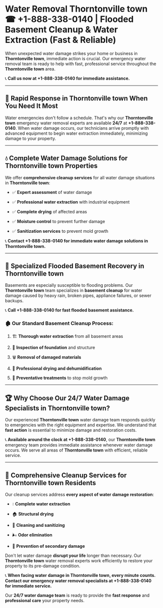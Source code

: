 # Water Removal Thorntonville town ☎ +1-888-338-0140 | Flooded Basement Cleanup & Water Extraction (Fast & Reliable)

When unexpected water damage strikes your home or business in **Thorntonville town**, immediate action is crucial. Our emergency water removal team is ready to help with fast, professional service throughout the **Thorntonville town** area. 

📞 **Call us now at +1-888-338-0140 for immediate assistance.**
---
## 🚀 Rapid Response in Thorntonville town When You Need It Most
Water emergencies don't follow a schedule. That's why our **Thorntonville town** emergency water removal experts are available **24/7** at **+1-888-338-0140**. When water damage occurs, our technicians arrive promptly with advanced equipment to begin water extraction immediately, minimizing damage to your property.
---
## 💧 Complete Water Damage Solutions for Thorntonville town Properties
We offer **comprehensive cleanup services** for all water damage situations in **Thorntonville town**:
- ✅ **Expert assessment** of water damage  
- ✅ **Professional water extraction** with industrial equipment  
- ✅ **Complete drying** of affected areas  
- ✅ **Moisture control** to prevent further damage  
- ✅ **Sanitization services** to prevent mold growth  
📞 **Contact +1-888-338-0140 for immediate water damage solutions in Thorntonville town.**
---
## 🌊 Specialized Flooded Basement Recovery in Thorntonville town
Basements are especially susceptible to flooding problems. Our **Thorntonville town** team specializes in **basement cleanup** for water damage caused by heavy rain, broken pipes, appliance failures, or sewer backups. 
📞 **Call +1-888-338-0140 for fast flooded basement assistance.**
### 🏚️ Our Standard Basement Cleanup Process:
1. 🏗️ **Thorough water extraction** from all basement areas  
2. 🔎 **Inspection of foundation** and structure  
3. 🗑️ **Removal of damaged materials**  
4. 💨 **Professional drying and dehumidification**  
5. 🚫 **Preventative treatments** to stop mold growth  
---
## 🏆 Why Choose Our 24/7 Water Damage Specialists in Thorntonville town?
Our experienced **Thorntonville town** water damage team responds quickly to emergencies with the right equipment and expertise. We understand that **fast action** is essential to minimize damage and restoration costs.
📞 **Available around the clock at +1-888-338-0140**, our **Thorntonville town** emergency team provides immediate assistance whenever water damage occurs. We serve all areas of **Thorntonville town** with efficient, reliable service.
---
## 🧹 Comprehensive Cleanup Services for Thorntonville town Residents
Our cleanup services address **every aspect of water damage restoration**:
- 💧 **Complete water extraction**  
- 🏠 **Structural drying**  
- 🧼 **Cleaning and sanitizing**  
- 🌬️ **Odor elimination**  
- 🚫 **Prevention of secondary damage**  
Don't let water damage **disrupt your life** longer than necessary. Our **Thorntonville town** water removal experts work efficiently to restore your property to its pre-damage condition.
📞 **When facing water damage in Thorntonville town, every minute counts. Contact our emergency water removal specialists at +1-888-338-0140 for immediate service.**
Our **24/7 water damage team** is ready to provide the **fast response** and **professional care** your property needs.
